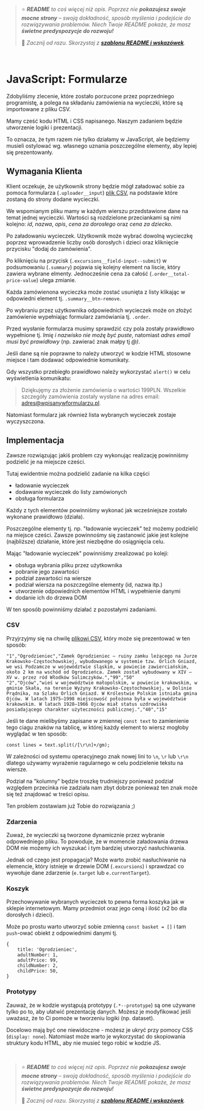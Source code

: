 > ⭐ ***README** to coś więcej niż opis. Poprzez nie **pokazujesz swoje mocne strony** – swoją dokładność, sposób myślenia i podejście do rozwiązywania problemów. Niech Twoje README pokaże, że masz **świetne predyspozycje do rozwoju!***
> 
> 🎁 *Zacznij od razu. Skorzystaj z **[szablonu README i wskazówek](https://github.com/devmentor-pl/readme-template)**.* 

&nbsp;


# JavaScript: Formularze

Zdobyliśmy zlecenie, które zostało porzucone przez poprzedniego programistę, a polega na składaniu zamówienia na wycieczki, które są importowane z pliku CSV.

Mamy cześć kodu HTML i CSS napisanego. Naszym zadaniem będzie utworzenie logiki i prezentacji. 

To oznacza, że tym razem nie tylko działamy w JavaScript, ale będziemy musieli ostylować wg. własnego uznania poszczególne elementy, aby lepiej się prezentowanły.

## Wymagania Klienta

Klient oczekuje, że użytkownik strony będzie mógł załadować sobie za pomoca formularza (`.uploader__input`) [plik CSV](https://pl.wikipedia.org/wiki/CSV_(format_pliku)), na podstawie które zostaną do strony dodane wycieczki.

We wspomianym pliku mamy w każdym wierszu przedstawione dane na temat jednej wycieczki. Wartości są rozdzielone przeciankami są nimi kolejno: *id*, *nazwa*, *opis*, *cena za dorosłego* oraz *cena za dziecko*.

Po załadowaniu wycieczek. Użytkownik może wybrać dowolną wycieczkę poprzez wprowadzenie liczby osób dorosłych i dzieci oraz kliknięcie przycisku "dodaj do zamówienia".

Po kliknięciu na przycisk (`.excursions__field-input--submit`) w podsumowaniu (`.summary`) pojawia się kolejny element na liscie, który zawiera wybrane elmenty. Jednocześnie cena za całość (`.order__total-price-value`) ulega zmianie.

Każda zamówienona wycieczka może zostać usunięta z listy klikając w odpowiedni element tj. `.summary__btn-remove`.

Po wybraniu przez użytkownika odpowiednich wycieczek może on złożyć zamówienie wypełniając formularz zamówiania tj. `.order`.

Przed wysłanie formularza musimy sprawdzić czy pola zostały prawidłowo wypełnione tj. *Imię i nazwisko nie możę być puste*, natomiast *adres email musi być prawidłowy* (np. zawierać znak małpy tj *@)*.

Jeśli dane są nie poprawne to należy utworzyć w kodzie HTML stosowne miejsce i tam dodawać odpowiednie komunikaty.

Gdy wszystko przebiegło prawidłowo należy wykorzystać `alert()` w celu wyświetlenia komunikatu: 

> Dziękujęmy za złożenie zamówienia o wartości 199PLN. Wszelkie szczegóły zamówienia zostały wysłane na adres email: adres@wpisanywformularzu.pl.

Natomiast formularz jak również lista wybranych wycieczek zostaje wyczyszczona. 

## Implementacja

Zawsze rozwiązując jakiś problem czy wykonując realizację powinniśmy podzielić je na miejscze cześci.

Tutaj ewidentnie można podzielić zadanie na kilka części

* ładowanie wycieczek
* dodawanie wycieczek do listy zamówionych
* obsługa formularza

Każdy z tych elementów powinniśmy wykonać jak wcześniejsze zostało wykonane prawidłowo (działa).

Poszczególne elementy tj. np. "ładowanie wycieczek" też możemy podzielić na miejsce cześci. Zawsze powinnośmy się zastanowić jakie jest kolejne (najbliższe) działanie, które jest niezbędne do osiągnięcia celu.

Mając "ładowanie wycieczek" powinniśmy zrealizować po koleji:
* obsługa wybrania pliku przez użytkownika
* pobranie jego zawartości
* podział zawartości na wiersze
* podział wiersza na poszczególne elementy (id, nazwa itp.)
* utworzenie odpowiednich elementów HTML i wypełnienie danymi
* dodanie ich do drzewa DOM

W ten sposób powinniśmy działać z pozostałymi zadaniami.

### CSV

Przyjrzyjmy się na chwilę [plikowi CSV](./example.csv), który może się prezentować w ten sposób:

```
"1","Ogrodzieniec","Zamek Ogrodzieniec – ruiny zamku leżącego na Jurze Krakowsko-Częstochowskiej, wybudowanego w systemie tzw. Orlich Gniazd, we wsi Podzamcze w województwie śląskim, w powiecie zawierciańskim, około 2 km na wschód od Ogrodzieńca. Zamek został wybudowany w XIV – XV w. przez ród Włodków Sulimczyków.","99","50"
"2","Ojców","wieś w województwie małopolskim, w powiecie krakowskim, w gminie Skała, na terenie Wyżyny Krakowsko-Częstochowskiej, w Dolinie Prądnika, na Szlaku Orlich Gniazd. W Królestwie Polskim istniała gmina Ojców. W latach 1975–1998 miejscowość położona była w województwie krakowskim. W latach 1928–1966 Ojców miał status uzdrowiska posiadającego charakter użyteczności publicznej.","40","15"
```

Jeśli te dane mielibyśmy zapisane w zmiennej `const text` to zamienienie tego ciagu znaków na tablicę, w której każdy element to wiersz mogłoby wyglądać w ten sposób:

```
const lines = text.split(/[\r\n]+/gm);
```

W zależności od systemu operacyjnego znak nowej lini to `\n`, `\r` lub `\r\n` dlatego używamy wyrażenie ragularnego w celu podzielenie tekstu na wiersze.

Podział na "kolumny" będzie troszkę trudniejszy ponieważ podział względem przecinka nie zadziała nam zbyt dobrze ponieważ ten znak może się też znajdować w treści opisu.

Ten problem zostawiam już Tobie do rozwiązania ;)

### Zdarzenia

Zuważ, że wycieczki są tworzone dynamicznie przez wybranie odpowedniego pliku. To powoduje, że w momencie załadowania drzewa DOM nie możemy ich wyszukać i tym bardziej utworzyć nasłuchiwania.

Jednak od czego jest propagacja? Może warto zrobić nasłuchiwanie na elemencie, który istnieje w drzewie DOM (`.excursions`) i sprawdzać co wywołuje dane zdarzenie (`e.target` lub `e.currentTarget`).

### Koszyk

Przechowywanie wybranych wycieczek to pewna forma koszyka jak w sklepie internetowym. Mamy przedmiot oraz jego ceną i ilość (x2 bo dla dorosłych i dzieci).

Może po prostu warto utworzyć sobie zmienną `const basket = []` i tam `push`-ować obiekt z odpowiednimi danymi tj.

```
{
    title: 'Ogrodzieniec',
    adultNumber: 1,
    adultPrice: 99,
    childNumber: 2,
    childPrice: 50,
}
```

### Prototypy

Zauważ, że w kodzie wystąpują prototypy (`.*--prototype`) są one używane tylko po to, aby ułatwić prezentację danych. Możesz je modyfikować jeśli uważasz, że to Ci pomoże w tworzeniu logiki (np. dataset).

Docelowo mają być one niewidoczne - możesz je ukryć przy pomocy CSS (`display: none`). Natomiast może warto je wykorzystać do skopiowania struktury kodu HTML, aby nie musieć tego robić w kodzie JS.



&nbsp;

> ⭐ ***README** to coś więcej niż opis. Poprzez nie **pokazujesz swoje mocne strony** – swoją dokładność, sposób myślenia i podejście do rozwiązywania problemów. Niech Twoje README pokaże, że masz **świetne predyspozycje do rozwoju!***
> 
> 🎁 *Zacznij od razu. Skorzystaj z **[szablonu README i wskazówek](https://github.com/devmentor-pl/readme-template)**.* 

